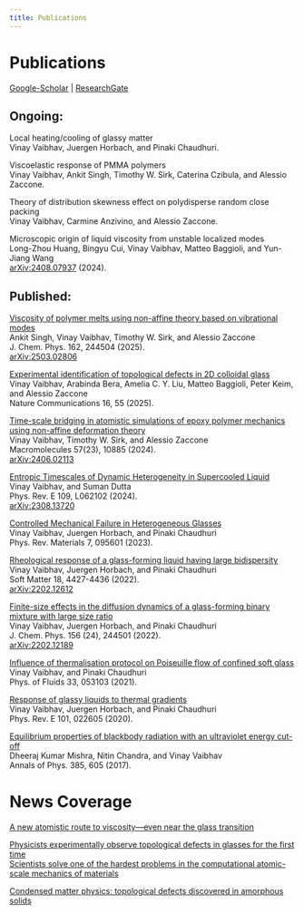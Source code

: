 ```yaml
---
title: Publications
---
```


# Publications  
[Google-Scholar](https://scholar.google.com/citations?user=AicxZvsAAAAJ&hl=hi&oi=ao) | [ResearchGate](https://www.researchgate.net/profile/Vinay_Vaibhav)  

## Ongoing:

Local heating/cooling of glassy matter  
Vinay Vaibhav, Juergen Horbach, and Pinaki Chaudhuri.

Viscoelastic response of PMMA polymers  
Vinay Vaibhav, Ankit Singh, Timothy W. Sirk, Caterina Czibula, and Alessio Zaccone.

Theory of distribution skewness effect on polydisperse random close packing  
Vinay Vaibhav, Carmine Anzivino, and Alessio Zaccone.  

Microscopic origin of liquid viscosity from unstable localized modes  
Long-Zhou Huang, Bingyu Cui, Vinay Vaibhav, Matteo Baggioli, and Yun-Jiang Wang  
[arXiv:2408.07937](https://arxiv.org/abs/2408.07937) (2024).

## Published:

[Viscosity of polymer melts using non-affine theory based on vibrational modes](https://doi.org/10.1063/5.0272171)  
Ankit Singh, Vinay Vaibhav, Timothy W. Sirk, and Alessio Zaccone  
J. Chem. Phys. 162, 244504 (2025).  
[arXiv:2503.02806](https://arxiv.org/abs/2503.02806)

[Experimental identification of topological defects in 2D colloidal glass](https://rdcu.be/d5pSW)  
Vinay Vaibhav, Arabinda Bera, Amelia C. Y. Liu, Matteo Baggioli, Peter Keim, and Alessio Zaccone  
Nature Communications 16, 55 (2025).  

[Time-scale bridging in atomistic simulations of epoxy polymer mechanics using non-affine deformation theory](https://doi.org/10.1021/acs.macromol.4c01360)  
Vinay Vaibhav, Timothy W. Sirk, and Alessio Zaccone  
Macromolecules 57(23), 10885 (2024).  
[arXiv:2406.02113](https://arxiv.org/abs/2406.02113)

[Entropic Timescales of Dynamic Heterogeneity in Supercooled Liquid](https://doi.org/10.1103/PhysRevE.109.L062102)  
Vinay Vaibhav, and Suman Dutta  
Phys. Rev. E 109, L062102 (2024).  
[arXiv:2308.13720](https://arxiv.org/abs/2308.13720)

[Controlled Mechanical Failure in Heterogeneous Glasses](https://journals.aps.org/prmaterials/abstract/10.1103/PhysRevMaterials.7.095601)   
Vinay Vaibhav, Juergen Horbach, and Pinaki Chaudhuri  
Phys. Rev. Materials 7, 095601 (2023).

[Rheological response of a glass-forming liquid having large bidispersity](https://pubs.rsc.org/en/Content/ArticleLanding/2022/SM/D2SM00326K)  
Vinay Vaibhav, Juergen Horbach, and Pinaki Chaudhuri  
Soft Matter 18, 4427-4436 (2022).  
[arXiv:2202.12612](https://arxiv.org/abs/2202.12612)

[Finite-size effects in the diffusion dynamics of a glass-forming binary mixture with large size ratio](https://aip.scitation.org/doi/10.1063/5.0090330)  
Vinay Vaibhav, Juergen Horbach, and Pinaki Chaudhuri  
J. Chem. Phys. 156 (24), 244501 (2022).  
[arXiv:2202.12189](https://arxiv.org/abs/2202.12189)

[Influence of thermalisation protocol on Poiseuille flow of confined soft glass](https://aip.scitation.org/doi/pdf/10.1063/5.0045302)  
Vinay Vaibhav, and Pinaki Chaudhuri  
Phys. of Fluids 33, 053103 (2021).

[Response of glassy liquids to thermal gradients](https://journals.aps.org/pre/abstract/10.1103/PhysRevE.101.022605)  
Vinay Vaibhav, Juergen Horbach, and Pinaki Chaudhuri  
Phys. Rev. E 101, 022605 (2020).

[Equilibrium properties of blackbody radiation with an ultraviolet energy cut-off](https://doi.org/10.1016/j.aop.2017.08.004)  
Dheeraj Kumar Mishra, Nitin Chandra, and Vinay Vaibhav  
Annals of Phys. 385, 605 (2017).


# News Coverage
[A new atomistic route to viscosity—even near the glass transition](https://phys.org/news/2025-06-atomistic-route-viscosity-glass-transition.html)  

[Physicists experimentally observe topological defects in glasses for the first time](https://phys.org/news/2025-01-physicists-experimentally-topological-defects-glasses.html)  
[Scientists solve one of the hardest problems in the computational atomic-scale mechanics of materials](https://phys.org/news/2024-12-scientists-hardest-problems-atomic-scale.html)  

[Condensed matter physics: topological defects discovered in amorphous solids](https://lastatalenews.unimi.it/condensed-matter-physics-topological-defects-discovered-amorphous-solids)
